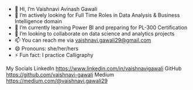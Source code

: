 - 👋 Hi, I’m Vaishnavi Avinash Gawali
- 👀 I’m actively looking for Full Time Roles in Data Analysis & Business Intelligence domain
- 🌱 I’m currently learning Power BI and preparing for PL-300 Certification
- 💞️ I’m looking to collaborate on data science and analytics projects
- 📫 You can reach me via vaishnavi.gawali29@gmail.com
- 😄 Pronouns: she/her/hers
- ⚡ Fun fact: I practice Calligraphy

My Socials
LinkedIn https://www.linkedin.com/in/vaishnavigawali
GitHub   https://github.com/vaishnavi-gawali
Medium   https://medium.com/@vaishnavi.gawali29

<!---
vaishnavi-gawali/vaishnavi-gawali is a ✨ special ✨ repository because its `README.md` (this file) appears on your GitHub profile.
You can click the Preview link to take a look at your changes.
--->
